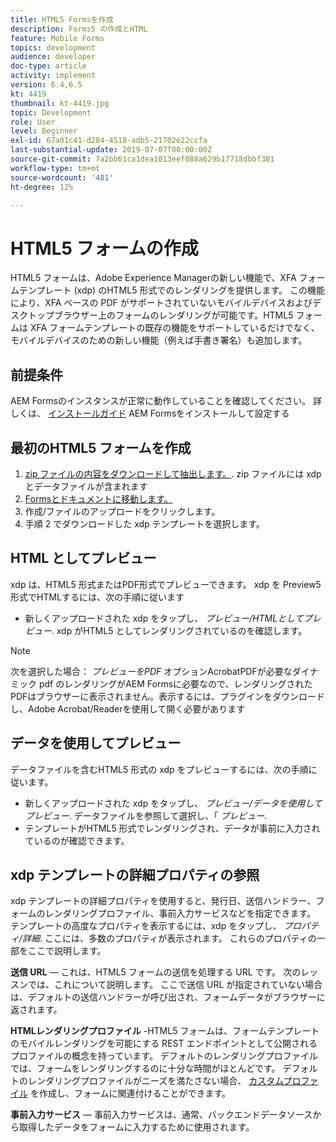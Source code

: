 ```yaml
---
title: HTML5 Formsを作成
description: Forms5 の作成とHTML
feature: Mobile Forms
topics: development
audience: developer
doc-type: article
activity: implement
version: 6.4,6.5
kt: 4419
thumbnail: kt-4419.jpg
topic: Development
role: User
level: Beginner
exl-id: 67a01c41-d284-4518-adb5-21702e22ccfa
last-substantial-update: 2019-07-07T00:00:00Z
source-git-commit: 7a2bb61ca1dea1013eef088a629b17718dbbf381
workflow-type: tm+mt
source-wordcount: '481'
ht-degree: 12%

---
```


# HTML5 フォームの作成

HTML5 フォームは、Adobe Experience Managerの新しい機能で、XFA フォームテンプレート (xdp) のHTML5 形式でのレンダリングを提供します。 この機能により、XFA ベースの PDF がサポートされていないモバイルデバイスおよびデスクトップブラウザー上のフォームのレンダリングが可能です。HTML5 フォームは XFA フォームテンプレートの既存の機能をサポートしているだけでなく、モバイルデバイスのための新しい機能（例えば手書き署名）も追加します。

## 前提条件

AEM Formsのインスタンスが正常に動作していることを確認してください。 詳しくは、 [インストールガイド](https://experienceleague.adobe.com/docs/experience-manager-65/forms/install-aem-forms/osgi-installation/installing-configuring-aem-forms-osgi.html) AEM Formsをインストールして設定する

## 最初のHTML5 フォームを作成

1. [zip ファイルの内容をダウンロードして抽出します。](assets/assets.zip). zip ファイルには xdp とデータファイルが含まれます
2. [Formsとドキュメントに移動します。](http://localhost:4502/aem/forms.html/content/dam/formsanddocuments)
3. 作成/ファイルのアップロードをクリックします。
4. 手順 2 でダウンロードした xdp テンプレートを選択します。

## HTML としてプレビュー

xdp は、HTML5 形式またはPDF形式でプレビューできます。 xdp を Preview5 形式でHTMLするには、次の手順に従います

* 新しくアップロードされた xdp をタップし、 _プレビュー/HTMLとしてプレビュー_. xdp がHTML5 としてレンダリングされているのを確認します。

>[!NOTE]
>次を選択した場合： _プレビューをPDF_ オプションAcrobatPDFが必要なダイナミック pdf のレンダリングがAEM Formsに必要なので、レンダリングされたPDFはブラウザーに表示されません。表示するには、プラグインをダウンロードし、Adobe Acrobat/Readerを使用して開く必要があります


## データを使用してプレビュー

データファイルを含むHTML5 形式の xdp をプレビューするには、次の手順に従います。

* 新しくアップロードされた xdp をタップし、 _プレビュー/データを使用してプレビュー_. データファイルを参照して選択し、「 _プレビュー_.
* テンプレートがHTML5 形式でレンダリングされ、データが事前に入力されているのが確認できます。

## xdp テンプレートの詳細プロパティの参照

xdp テンプレートの詳細プロパティを使用すると、発行日、送信ハンドラー、フォームのレンダリングプロファイル、事前入力サービスなどを指定できます。 テンプレートの高度なプロパティを表示するには、xdp をタップし、 _プロパティ/詳細_. ここには、多数のプロパティが表示されます。 これらのプロパティの一部をここで説明します。

**送信 URL**  — これは、HTML5 フォームの送信を処理する URL です。 次のレッスンでは、これについて説明します。 ここで送信 URL が指定されていない場合は、デフォルトの送信ハンドラーが呼び出され、フォームデータがブラウザーに返されます。

**HTMLレンダリングプロファイル** -HTML5 フォームは、フォームテンプレートのモバイルレンダリングを可能にする REST エンドポイントとして公開されるプロファイルの概念を持っています。 デフォルトのレンダリングプロファイルでは、フォームをレンダリングするのに十分な時間がほとんどです。 デフォルトのレンダリングプロファイルがニーズを満たさない場合、 [カスタムプロファイル](https://experienceleague.adobe.com/docs/experience-manager-64/forms/html5-forms/custom-profile.html) を作成し、フォームに関連付けることができます。

**事前入力サービス**  — 事前入力サービスは、通常、バックエンドデータソースから取得したデータをフォームに入力するために使用されます。
